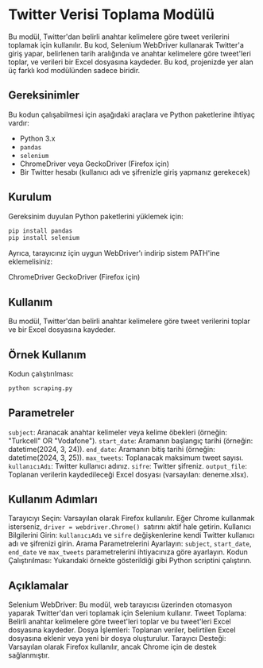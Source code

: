 # Twitter Verisi Toplama Modülü

Bu modül, Twitter'dan belirli anahtar kelimelere göre tweet verilerini toplamak için kullanılır. Bu kod, Selenium WebDriver kullanarak Twitter'a giriş yapar, belirlenen tarih aralığında ve anahtar kelimelere göre tweet'leri toplar, ve verileri bir Excel dosyasına kaydeder. Bu kod, projenizde yer alan üç farklı kod modülünden sadece biridir.

## Gereksinimler

Bu kodun çalışabilmesi için aşağıdaki araçlara ve Python paketlerine ihtiyaç vardır:

- Python 3.x
- `pandas`
- `selenium`
- ChromeDriver veya GeckoDriver (Firefox için)
- Bir Twitter hesabı (kullanıcı adı ve şifrenizle giriş yapmanız gerekecek)
 
## Kurulum

Gereksinim duyulan Python paketlerini yüklemek için:

```bash
pip install pandas
pip install selenium
```

Ayrıca, tarayıcınız için uygun WebDriver'ı indirip sistem PATH'ine eklemelisiniz:

ChromeDriver
GeckoDriver (Firefox için)

## Kullanım
Bu modül, Twitter'dan belirli anahtar kelimelere göre tweet verilerini toplar ve bir Excel dosyasına kaydeder.

## Örnek Kullanım
Kodun çalıştırılması:

```bash
python scraping.py
```

## Parametreler
`subject`: Aranacak anahtar kelimeler veya kelime öbekleri (örneğin: "Turkcell" OR "Vodafone").
`start_date`: Aramanın başlangıç tarihi (örneğin: datetime(2024, 3, 24)).
`end_date`: Aramanın bitiş tarihi (örneğin: datetime(2024, 3, 25)).
`max_tweets`: Toplanacak maksimum tweet sayısı.
`kullanıcıAdı`: Twitter kullanıcı adınız.
`sifre`: Twitter şifreniz.
`output_file`: Toplanan verilerin kaydedileceği Excel dosyası (varsayılan: deneme.xlsx).

## Kullanım Adımları
Tarayıcıyı Seçin: Varsayılan olarak Firefox kullanılır. Eğer Chrome kullanmak isterseniz, `driver = webdriver.Chrome() `satırını aktif hale getirin.
Kullanıcı Bilgilerini Girin: `kullanıcıAdı` ve `sifre` değişkenlerine kendi Twitter kullanıcı adı ve şifrenizi girin.
Arama Parametrelerini Ayarlayın: `subject`, `start_date`, `end_date` ve `max_tweets` parametrelerini ihtiyacınıza göre ayarlayın.
Kodun Çalıştırılması: Yukarıdaki örnekte gösterildiği gibi Python scriptini çalıştırın.

## Açıklamalar
Selenium WebDriver: Bu modül, web tarayıcısı üzerinden otomasyon yaparak Twitter'dan veri toplamak için Selenium kullanır.
Tweet Toplama: Belirli anahtar kelimelere göre tweet'leri toplar ve bu tweet'leri Excel dosyasına kaydeder.
Dosya İşlemleri: Toplanan veriler, belirtilen Excel dosyasına eklenir veya yeni bir dosya oluşturulur.
Tarayıcı Desteği: Varsayılan olarak Firefox kullanılır, ancak Chrome için de destek sağlanmıştır.

